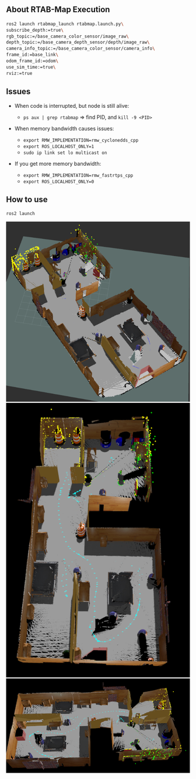 ## About RTAB-Map Execution
```bash
ros2 launch rtabmap_launch rtabmap.launch.py\
subscribe_depth:=true\
rgb_topic:=/base_camera_color_sensor/image_raw\
depth_topic:=/base_camera_depth_sensor/depth/image_raw\
camera_info_topic:=/base_camera_color_sensor/camera_info\
frame_id:=base_link\
odom_frame_id:=odom\
use_sim_time:=true\
rviz:=true
```

## Issues
- When code is interrupted, but node is still alive:
    - ```ps aux | grep rtabmap``` => find PID, and ```kill -9 <PID>```

- When memory bandwidth causes issues:
    - ```export RMW_IMPLEMENTATION=rmw_cyclonedds_cpp```
    - ```export ROS_LOCALHOST_ONLY=1```
    - ```sudo ip link set lo multicast on```

- If you get more memory bandwidth:
    - ```export RMW_IMPLEMENTATION=rmw_fastrtps_cpp```
    - ```export ROS_LOCALHOST_ONLY=0```


## How to use
```bash
ros2 launch 
```
<img src="./img/RT_rviz.png">
<img src="./img/RTviz_1.png">
<img src="./img/RTviz_2.png">
